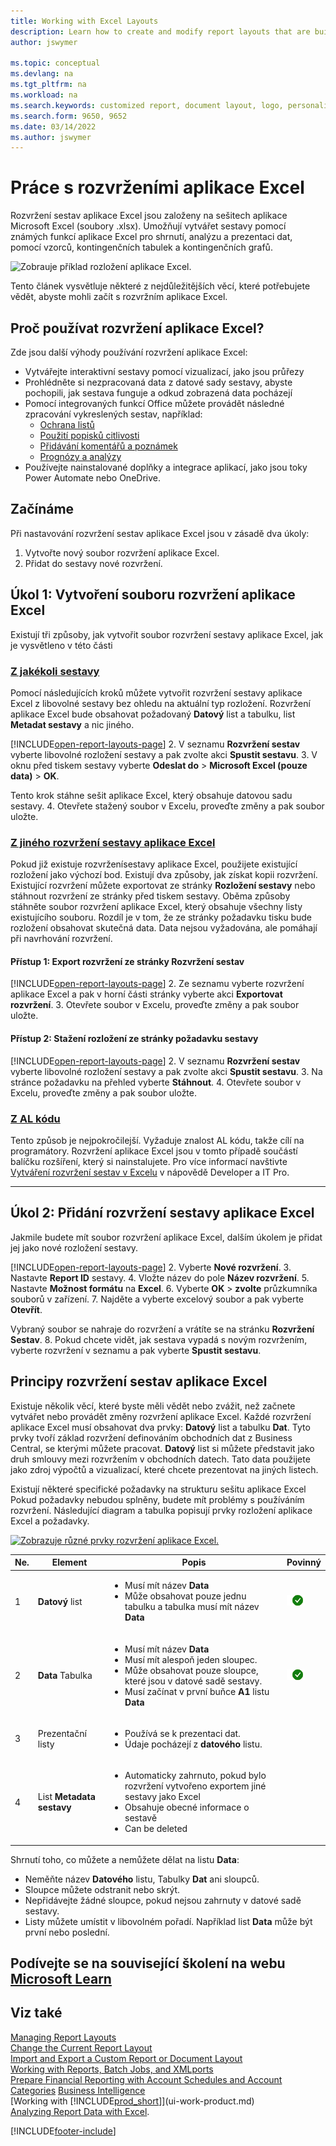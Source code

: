 ```yaml
---
title: Working with Excel Layouts
description: Learn how to create and modify report layouts that are built using Excel.
author: jswymer

ms.topic: conceptual
ms.devlang: na
ms.tgt_pltfrm: na
ms.workload: na
ms.search.keywords: customized report, document layout, logo, personalize
ms.search.form: 9650, 9652
ms.date: 03/14/2022
ms.author: jswymer
---
```

# Práce s rozvrženími aplikace Excel

Rozvržení sestav aplikace Excel jsou založeny na sešitech aplikace Microsoft Excel (soubory .xlsx). Umožňují vytvářet sestavy pomocí známých funkcí aplikace Excel pro shrnutí, analýzu a prezentaci dat, pomocí vzorců, kontingenčních tabulek a kontingenčních grafů.

![Zobrauje příklad rozložení aplikace Excel.](media/excel-layout-2.png)

Tento článek vysvětluje některé z nejdůležitějších věcí, které potřebujete vědět, abyste mohli začít s rozvržním aplikace Excel.

## Proč používat rozvržení aplikace Excel?

Zde jsou další výhody používání rozvržení aplikace Excel:

- Vytvářejte interaktivní sestavy pomocí vizualizací, jako jsou průřezy
- Prohlédněte si nezpracovaná data z datové sady sestavy, abyste pochopili, jak sestava funguje a odkud zobrazená data pocházejí
- Pomocí integrovaných funkcí Office můžete provádět následné zpracování vykreslených sestav, například:
   - [Ochrana listů](https://support.microsoft.com/en-us/office/protect-a-worksheet-3179efdb-1285-4d49-a9c3-f4ca36276de6)
   - [Použití popisků citlivosti](https://support.microsoft.com/en-us/office/apply-sensitivity-labels-to-your-files-and-email-in-office-2f96e7cd-d5a4-403b-8bd7-4cc636bae0f9)
   - [Přidávání komentářů a poznámek](https://support.microsoft.com/en-us/office/insert-comments-and-notes-in-excel-65f504d8-160b-4a05-ac30-46fbd5227a52)
   - [Prognózy a analýzy](https://support.microsoft.com/en-us/office/introduction-to-what-if-analysis-22bffa5f-e891-4acc-bf7a-e4645c446fb4)
- Používejte nainstalované doplňky a integrace aplikací, jako jsou toky Power Automate nebo OneDrive.

## Začínáme

Při nastavování rozvržení sestav aplikace Excel jsou v zásadě dva úkoly:

1. Vytvořte nový soubor rozvržení aplikace Excel.
2. Přidat do sestavy nové rozvržení.

## Úkol 1: Vytvoření souboru rozvržení aplikace Excel

Existují tři způsoby, jak vytvořit soubor rozvržení sestavy aplikace Excel, jak je vysvětleno v této části

### [Z jakékoli sestavy](#tab/any-report)

Pomocí následujících kroků můžete vytvořit rozvržení sestavy aplikace Excel z libovolné sestavy bez ohledu na aktuální typ rozložení. Rozvržení aplikace Excel bude obsahovat požadovaný **Datový** list a tabulku, list **Metadat sestavy** a nic jiného.

[!INCLUDE[open-report-layouts-page](includes/open-report-layouts-page.md)]
2. V seznamu **Rozvržení sestav** vyberte libovolné rozložení sestavy a pak zvolte akci **Spustit sestavu**.
3. V oknu před tiskem sestavy vyberte **Odeslat do** > **Microsoft Excel (pouze data)** > **OK**.

Tento krok stáhne sešit aplikace Excel, který obsahuje datovou sadu sestavy.
4. Otevřete stažený soubor v Excelu, proveďte změny a pak soubor uložte.

### [Z jiného rozvržení sestavy aplikace Excel](#tab/other-layout)

Pokud již existuje rozvrženísestavy aplikace Excel, použijete existující rozložení jako výchozí bod. Existují dva způsoby, jak získat kopii rozvržení. Existující rozvržení můžete exportovat ze stránky **Rozložení sestavy** nebo stáhnout rozvržení ze stránky před tiskem sestavy. Oběma způsoby stáhněte soubor rozvržení aplikace Excel, který obsahuje všechny listy existujícího souboru. Rozdíl je v tom, že ze stránky požadavku tisku bude rozložení obsahovat skutečná data. Data nejsou vyžadována, ale pomáhají při navrhování rozvržení.

#### Přístup 1: Export rozvržení ze stránky **Rozvržení sestav**

[!INCLUDE[open-report-layouts-page](includes/open-report-layouts-page.md)]
2. Ze seznamu vyberte rozvržení aplikace Excel a pak v horní části stránky vyberte akci **Exportovat rozvržení**.
3. Otevřete soubor v Excelu, proveďte změny a pak soubor uložte.

#### Přístup 2: Stažení rozložení ze stránky požadavku sestavy

[!INCLUDE[open-report-layouts-page](includes/open-report-layouts-page.md)]
2. V seznamu **Rozvržení sestav** vyberte libovolné rozložení sestavy a pak zvolte akci **Spustit sestavu**.
3. Na stránce požadavku na přehled vyberte **Stáhnout**.
4. Otevřete soubor v Excelu, proveďte změny a pak soubor uložte.

### [Z AL kódu](#tab/from-code)

Tento způsob je nejpokročilejší. Vyžaduje znalost AL kódu, takže cílí na programátory. Rozvržení aplikace Excel jsou v tomto případě součástí balíčku rozšíření, který si nainstalujete. Pro více informací navštivte [Vytváření rozvržení sestav v Excelu](/dynamics365/business-central/dev-itpro/developer/devenv-howto-excel-report-layout) v nápovědě Developer a IT Pro.

---

## Úkol 2: Přidání rozvržení sestavy aplikace Excel

Jakmile budete mít soubor rozvržení aplikace Excel, dalším úkolem je přidat jej jako nové rozložení sestavy.

[!INCLUDE[open-report-layouts-page](includes/open-report-layouts-page.md)]
2. Vyberte **Nové rozvržení**.
3. Nastavte **Report ID** sestavy.
4. Vložte název do pole  **Název rozvržení**.
5. Nastavte **Možnost formátu** na **Excel**.
6. Vyberte **OK** > **zvolte** průzkumníka souborů v zařízení.
7. Najděte a vyberte excelový soubor a pak vyberte **Otevřít**.

Vybraný soubor se nahraje do rozvržení a vrátíte se na stránku **Rozvržení Sestav**.
8. Pokud chcete vidět, jak sestava vypadá s novým rozvržením, vyberte rozvržení v seznamu a pak vyberte **Spustit sestavu**.


<!--

**Data** sheet
  - An Excel layout must contain a sheet named **Data**.
  - The **Data** sheet can only include one table named **Data**.

**Data** table
  - The **Data** sheet must include a table that has the name **Data**.
  - The table must have at least one column and can only include columns that are also in report dataset.
  - The table must start in the first cell A1 of the **Data** sheet.

3. Report Metadata 
-->

## Principy rozvržení sestav aplikace Excel

Existuje několik věcí, které byste měli vědět nebo zvážit, než začnete vytvářet nebo provádět změny rozvržení aplikace Excel. Každé rozvržení aplikace Excel musí obsahovat dva prvky: **Datový** list a tabulku **Dat**. Tyto prvky tvoří základ rozvržení definováním obchodních dat z Business Central, se kterými můžete pracovat. **Datový** list si můžete představit jako druh smlouvy mezi rozvržením v obchodních datech. Tato data použijete jako zdroj výpočtů a vizualizací, které chcete prezentovat na jiných listech.

Existují některé specifické požadavky na strukturu sešitu aplikace Excel Pokud požadavky nebudou splněny, budete mít problémy s používáním rozvržení. Následující diagram a tabulka popisují prvky rozložení aplikace Excel a požadavky.

[![Zobrazuje různé prvky rozvržení aplikace Excel.](media/excel-layout-callouts-2.png)](media/excel-layout-callouts-2.png#lightbox)

| Ne. | Element | Popis | Povinný |
|---|-------|----|---|
| 1 | **Datový** list | <ul><li>Musí mít název **Data**</li><li>Může obsahovat pouze jednu tabulku a tabulka musí mít název **Data**</li></ul> | ![Je povinné](media/check.png) |
| 2 | **Data** Tabulka | <ul><li>Musí mít název **Data**</li><li>Musí mít alespoň jeden sloupec.</li><li>Může obsahovat pouze sloupce, které jsou v datové sadě sestavy.</li><li>Musí začínat v první buňce **A1** listu **Data**</li></ul> | ![Je povinné](media/check.png) |
| 3 | Prezentační listy | <ul><li>Používá se k prezentaci dat.</li><li>Údaje pocházejí z **datového** listu. </li></ul> |
| 4 | List **Metadata sestavy** | <ul><li>Automaticky zahrnuto, pokud bylo rozvržení vytvořeno exportem jiné sestavy jako Excel</li><li>Obsahuje obecné informace o sestavě</li><li>Can be deleted</li></ul> |

Shrnutí toho, co můžete a nemůžete dělat na listu **Data**:

- Neměňte název **Datového** listu, Tabulky **Dat** ani sloupců.
- Sloupce můžete odstranit nebo skrýt.
- Nepřidávejte žádné sloupce, pokud nejsou zahrnuty v datové sadě sestavy.
- Listy můžete umístit v libovolném pořadí. Například list **Data** může být první nebo poslední.

## Podívejte se na související školení na webu [Microsoft Learn](/learn/modules/change-documents-dynamics-365-business-central/index)

## Viz také

[Managing Report Layouts](ui-manage-report-layouts.md)  
[Change the Current Report Layout](ui-how-change-layout-currently-used-report.md)  
[Import and Export a Custom Report or Document Layout](ui-how-import-and-export-report-layout.md)  
[Working with Reports, Batch Jobs, and XMLports](ui-work-report.md)  
[Prepare Financial Reporting with Account Schedules and Account Categories](bi-how-work-account-schedule.md)
[Business Intelligence](bi.md)  
[Working with [!INCLUDE[prod_short](includes/prod_short.md)]](ui-work-product.md)  
[Analyzing Report Data with Excel](report-analyze-excel.md).


[!INCLUDE[footer-include](includes/footer-banner.md)]